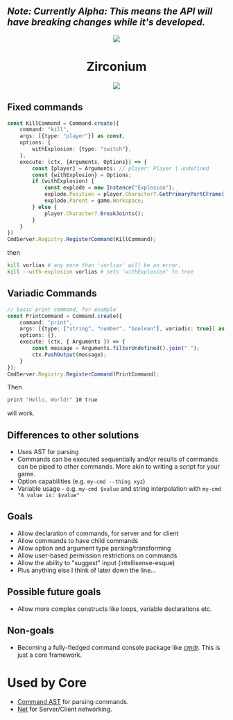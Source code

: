 ## _Note: Currently Alpha: This means the API will have breaking changes while it's developed._

<div align="center">
	<img src="https://assets.vorlias.com/i1/zirconium.png"/>
</div>
<div align="center">
	<h1>Zirconium</h1>
    	<a href="https://www.npmjs.com/package/@rbxts/zirconium">
		<img src="https://badge.fury.io/js/%40rbxts%2Fzirconium.svg"></img>
	</a>
</div>

## Fixed commands
```ts
const KillCommand = Command.create({
    command: "kill",
    args: [{type: "player"}] as const,
    options: {
        withExplosion: {type: "switch"},
    },
    execute: (ctx, {Arguments, Options}) => {
        const [player] = Arguments; // player: Player | undefined
        const {withExplosion} = Options;
		if (withExplosion) {
			const explode = new Instance("Explosion");
			explode.Position = player.Character?.GetPrimaryPartCFrame().Position ?? new Vector3();
			explode.Parent = game.Workspace;
		} else {
			player.Character?.BreakJoints();
		}
    }
})
CmdServer.Registry.RegisterCommand(KillCommand);
```

then
```bash
kill vorlias # any more than 'vorlias' will be an error.
kill --with-explosion vorlias # sets 'withExplosion' to true
```

## Variadic Commands

```ts
// basic print command, for example
const PrintCommand = Command.create({
    command: "print",
    args: [{type: ["string", "number", "boolean"], variadic: true}] as const, // ...(string | number | boolean)[]
    options: {},
    execute: (ctx, { Arguments }) => {
        const message = Arguments.filterUndefined().join(" ");
        ctx.PushOutput(message);
    }
});
CmdServer.Registry.RegisterCommand(PrintCommand);
```

Then

```bash
print "Hello, World!" 10 true
```
will work.

## Differences to other solutions
- Uses AST for parsing
- Commands can be executed sequentially and/or results of commands can be piped to other commands. More akin to writing a script for your game.
- Option capabilities (e.g. `my-cmd --thing xyz`)
- Variable usage - e.g. `my-cmd $value` and string interpolation with `my-cmd "A value is: $value"`

## Goals
- Allow declaration of commands, for server and for client
- Allow commands to have child commands
- Allow option and argument type parsing/transforming
- Allow user-based permission restrictions on commands
- Allow the ability to "suggest" input (intellisense-esque)
- Plus anything else I think of later down the line...

## Possible future goals
- Allow more complex constructs like loops, variable declarations etc.

## Non-goals
- Becoming a fully-fledged command console package like [cmdr](https://github.com/evaera/cmdr). This is just a core framework.

# Used by Core
- [Command AST](https://github.com/roblox-aurora/cmd-ast) for parsing commands.
- [Net](https://github.com/roblox-aurora/rbx-net) for Server/Client networking.
